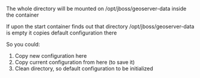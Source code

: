 The whole directory will be mounted on /opt/jboss/geoserver-data inside the container

If upon the start container finds out that directory /opt/jboss/geoserver-data is empty it copies default configuration there

So you could:
1. Copy new configuration here
2. Copy current configuration from here (to save it)
3. Clean directory, so default configuration to be initialized

